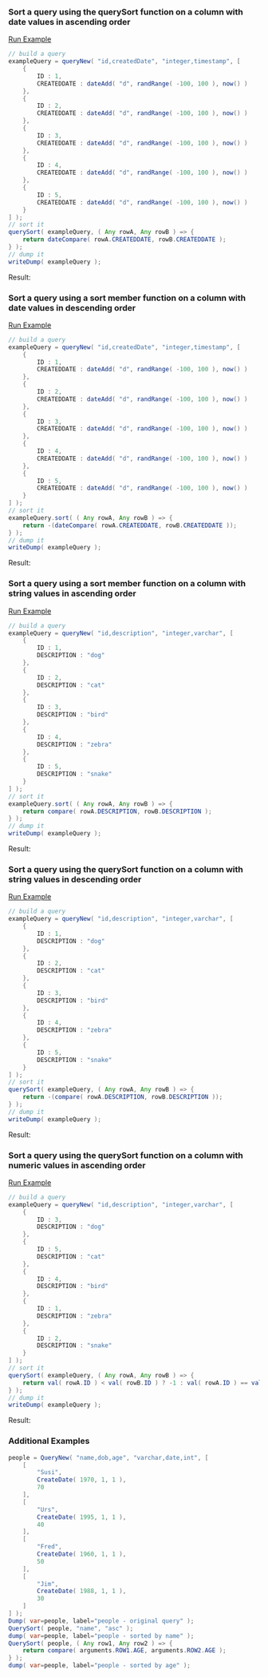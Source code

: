 ### Sort a query using the querySort function on a column with date values in ascending order



<a href="https://try.boxlang.io/?code=eJytUU1LAzEQPW9%2BxaOnBKLb%2BnFRKqxND14EqzfxEM1QAt3smmZZi%2FS%2FO1kV1rN7ecw83sfAlCVeO79zsHjvKB4Efdi63dFDXrD8Ju%2Bpl5h5p98i2UTOMMw0MyHRlqJOvqZ9Yh%2BTz6L4FEVxZ3CFheZptVlXT2tjGJhybK2c4zjH4miD29iwJYmTxXyuwQClEZpeKihRHPUo7mzauPNp4y6mjbv8f5x4gboWZYl9ExN8EsMzH3mRGL9ZQ6IKB8Smr%2FTvdAuF5Q34nkipi2FoXzV1ayM3Zunp6Do9WMZMrj7%2B9LuubnN%2FH30iw8vf%2Fqz6Ar9hrUI%3D" target="_blank">Run Example</a>

```java
// build a query
exampleQuery = queryNew( "id,createdDate", "integer,timestamp", [
	{
		ID : 1,
		CREATEDDATE : dateAdd( "d", randRange( -100, 100 ), now() )
	},
	{
		ID : 2,
		CREATEDDATE : dateAdd( "d", randRange( -100, 100 ), now() )
	},
	{
		ID : 3,
		CREATEDDATE : dateAdd( "d", randRange( -100, 100 ), now() )
	},
	{
		ID : 4,
		CREATEDDATE : dateAdd( "d", randRange( -100, 100 ), now() )
	},
	{
		ID : 5,
		CREATEDDATE : dateAdd( "d", randRange( -100, 100 ), now() )
	}
] );
// sort it
querySort( exampleQuery, ( Any rowA, Any rowB ) => {
	return dateCompare( rowA.CREATEDDATE, rowB.CREATEDDATE );
} );
// dump it
writeDump( exampleQuery );

```

Result: 

### Sort a query using a sort member function on a column with date values in descending order



<a href="https://try.boxlang.io/?code=eJytUstqwzAQPFtfMeQkgRInfVxaUnCjHHopNPRWclCrJQhi2VVk3FDy7131Ac65vgy7wzwWpLLEa%2Bf3DhbvHcWjoA9bt3t6yguWP%2BQj9RIT7%2FRbJJvIGYaJZiYk2lHUydd0SOxj8kUUn6IoHgxusNA8rTbr6nltDANTjq2VcxznWBxtcBsbdiQxXcznGgxQGqHppYISxUkP4i7GjbscN%2B5q3Ljr%2F8eJLdStKEscmpjg09nbzjIpIVGFI2LTV%2FpvuofC8g58SaTUxYCpzM2rpm5t5LYsng0u09%2BmIQPFvaffctfVbS7vo09keJE4%2B2Os%2BgJlmauM" target="_blank">Run Example</a>

```java
// build a query
exampleQuery = queryNew( "id,createdDate", "integer,timestamp", [
	{
		ID : 1,
		CREATEDDATE : dateAdd( "d", randRange( -100, 100 ), now() )
	},
	{
		ID : 2,
		CREATEDDATE : dateAdd( "d", randRange( -100, 100 ), now() )
	},
	{
		ID : 3,
		CREATEDDATE : dateAdd( "d", randRange( -100, 100 ), now() )
	},
	{
		ID : 4,
		CREATEDDATE : dateAdd( "d", randRange( -100, 100 ), now() )
	},
	{
		ID : 5,
		CREATEDDATE : dateAdd( "d", randRange( -100, 100 ), now() )
	}
] );
// sort it
exampleQuery.sort( ( Any rowA, Any rowB ) => {
	return -(dateCompare( rowA.CREATEDDATE, rowB.CREATEDDATE ));
} );
// dump it
writeDump( exampleQuery );

```

Result: 

### Sort a query using a sort member function on a column with string values in ascending order



<a href="https://try.boxlang.io/?code=eJxt0T1rwzAQBuDZ%2BhWHJwVETPqxpKSQxB28pF%2FZSgfZOlKRWHLPcp205L9XSlpwjLe7lwdeuEsSyBu9UyDhs0E6MNzLstrhc1hgdg5X2HKItRIK64J05bQ1sfCJcbhBEl%2BSig9JPnpj0Q%2BLoiyFKUyEn9KH1%2BVL9rTOHlc%2BipXdxCw6ig67GmCFdH12PcByTarvbgbcN%2BYk%2B%2FB2ANZGbjFA9g6jO5YkUFtyoN3FWcYh5MBhbg5Atp2L%2F2kBI5jdg%2B8gdA0ZKGxZSUJ%2BYuNOmzjxbhIKj3%2Btqimr0NqSdpj6hcPFX7z6BVXyeHk%3D" target="_blank">Run Example</a>

```java
// build a query
exampleQuery = queryNew( "id,description", "integer,varchar", [
	{
		ID : 1,
		DESCRIPTION : "dog"
	},
	{
		ID : 2,
		DESCRIPTION : "cat"
	},
	{
		ID : 3,
		DESCRIPTION : "bird"
	},
	{
		ID : 4,
		DESCRIPTION : "zebra"
	},
	{
		ID : 5,
		DESCRIPTION : "snake"
	}
] );
// sort it
exampleQuery.sort( ( Any rowA, Any rowB ) => {
	return compare( rowA.DESCRIPTION, rowB.DESCRIPTION );
} );
// dump it
writeDump( exampleQuery );

```

Result: 

### Sort a query using the querySort function on a column with string values in descending order



<a href="https://try.boxlang.io/?code=eJxtkMtOhEAQRdf0V9ywgqSV%2BNpoxmQUF2zGx7gzLhq6MnYcGiwacTTz7zaoCRJ2996cykkqSZC3Zquh8NYS7wR9qLLe0n1fsPgZV9RFCI2WmpqCTe1MZUPpF%2BtoQyzfFRcviv30JIIvEQRZinMcSZ%2FSm%2FX1Q3b3mN2u%2FBTqahOKYC9H2PEMVig3xU5msNywnnKnM9wn5aym4NkM2Fj1Sj0onhFfiCRBU7GDcWL4w9qXCOMPSURY2h246pbyL10hxuIS3sTkWrY4iIqqrBVTNICHI6scDsYLYm%2Fe%2F%2Bp1W9a9vmPjKPXlv76nvgGugXsr" target="_blank">Run Example</a>

```java
// build a query
exampleQuery = queryNew( "id,description", "integer,varchar", [
	{
		ID : 1,
		DESCRIPTION : "dog"
	},
	{
		ID : 2,
		DESCRIPTION : "cat"
	},
	{
		ID : 3,
		DESCRIPTION : "bird"
	},
	{
		ID : 4,
		DESCRIPTION : "zebra"
	},
	{
		ID : 5,
		DESCRIPTION : "snake"
	}
] );
// sort it
querySort( exampleQuery, ( Any rowA, Any rowB ) => {
	return -(compare( rowA.DESCRIPTION, rowB.DESCRIPTION ));
} );
// dump it
writeDump( exampleQuery );

```

Result: 

### Sort a query using the querySort function on a column with numeric values in ascending order



<a href="https://try.boxlang.io/?code=eJxt0EtPwkAQB%2FBz91NMemqTlYqPi1gIWA%2B94ANvxsO2O4GNZVunWyoavru7oAZrbzP%2F%2FJJ5RBFkjSokCHhrkLYM38W6KvDBNRAfwjm2AfhKcol1TqoyqtQ%2Bt4k2uETiG0H5SpCNnpn3yTwvTeAKzrmtktvFzWN6%2F5TezW3ky3LpM2%2FHj9hlD8uF6bKLHpYpkl037HEfmJHowrMeWGvxig6yFwhHLIqgLsmAMmz%2Fh4VtAjj%2BEIcApnoLVLZT%2FlPNIIR4DHYSoWlIw0YUwZ4M7OQQrn%2BD2SGYwMnQju%2BwOP7vTt2FI7b73k4268pt15IymNjm73ZOfQEvm4Fb" target="_blank">Run Example</a>

```java
// build a query
exampleQuery = queryNew( "id,description", "integer,varchar", [
	{
		ID : 3,
		DESCRIPTION : "dog"
	},
	{
		ID : 5,
		DESCRIPTION : "cat"
	},
	{
		ID : 4,
		DESCRIPTION : "bird"
	},
	{
		ID : 1,
		DESCRIPTION : "zebra"
	},
	{
		ID : 2,
		DESCRIPTION : "snake"
	}
] );
// sort it
querySort( exampleQuery, ( Any rowA, Any rowB ) => {
	return val( rowA.ID ) < val( rowB.ID ) ? -1 : val( rowA.ID ) == val( rowB.ID ) ? 0 : 1;
} );
// dump it
writeDump( exampleQuery );

```

Result: 

### Additional Examples


```java
people = QueryNew( "name,dob,age", "varchar,date,int", [ 
	[
		"Susi",
		CreateDate( 1970, 1, 1 ),
		70
	],
	[
		"Urs",
		CreateDate( 1995, 1, 1 ),
		40
	],
	[
		"Fred",
		CreateDate( 1960, 1, 1 ),
		50
	],
	[
		"Jim",
		CreateDate( 1988, 1, 1 ),
		30
	]
] );
Dump( var=people, label="people - original query" );
QuerySort( people, "name", "asc" );
dump( var=people, label="people - sorted by name" );
QuerySort( people, ( Any row1, Any row2 ) => {
	return compare( arguments.ROW1.AGE, arguments.ROW2.AGE );
} );
dump( var=people, label="people - sorted by age" );

```


